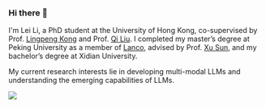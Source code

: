 ### Hi there 👋

I'm Lei Li, a PhD student at the University of Hong Kong, co-supervised by Prof. [Lingpeng Kong](https://ikekonglp.github.io/) and Prof. [Qi Liu](https://leuchine.github.io/). I completed my master’s degree at Peking University as a member of [Lanco](https://lancopku.github.io/), advised by Prof. [Xu Sun](https://xusun.org), and my bachelor’s degree at Xidian University.

My current research interests lie in developing multi-modal LLMs and understanding the emerging capabilities of LLMs.


<a href="https://lilei-nlp.github.io/">
  <img align="left" src="https://github-readme-stats.vercel.app/api?username=tobiaslee&count_private=true&show_icons=true" />
</a>  


<!--
**TobiasLee/TobiasLee** is a ✨ _special_ ✨ repository because its `README.md` (this file) appears on your GitHub profile.

Here are some ideas to get you started:

- 🔭 I’m currently working on ...
- 🌱 I’m currently learning ...
- 👯 I’m looking to collaborate on ...
- 🤔 I’m looking for help with ...
- 💬 Ask me about ...
- 📫 How to reach me: ...
- 😄 Pronouns: ...
- ⚡ Fun fact: ...
-->
